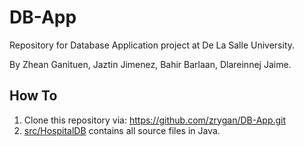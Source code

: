 # DB-App
Repository for Database Application project at De La Salle University.

By Zhean Ganituen, Jaztin Jimenez, Bahir Barlaan, Dlareinnej Jaime.

## How To

1. Clone this repository via: https://github.com/zrygan/DB-App.git
2. [src/HospitalDB](https://github.com/zrygan/DB-App/src/HospitalDB) contains all source files in Java.

